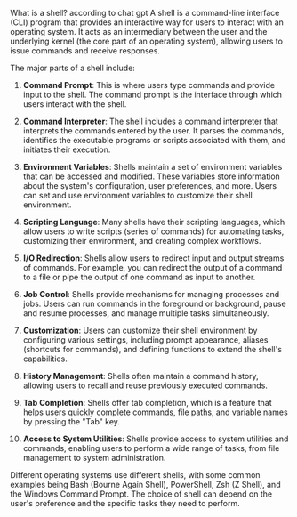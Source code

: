 What is a shell? according to chat gpt
A shell is a command-line interface (CLI) program that provides an interactive way for users to interact with an operating system. It acts as an intermediary between the user and the underlying kernel (the core part of an operating system), allowing users to issue commands and receive responses.

The major parts of a shell include:

1. **Command Prompt**: This is where users type commands and provide input to the shell. The command prompt is the interface through which users interact with the shell.

2. **Command Interpreter**: The shell includes a command interpreter that interprets the commands entered by the user. It parses the commands, identifies the executable programs or scripts associated with them, and initiates their execution.

3. **Environment Variables**: Shells maintain a set of environment variables that can be accessed and modified. These variables store information about the system's configuration, user preferences, and more. Users can set and use environment variables to customize their shell environment.

4. **Scripting Language**: Many shells have their scripting languages, which allow users to write scripts (series of commands) for automating tasks, customizing their environment, and creating complex workflows.

5. **I/O Redirection**: Shells allow users to redirect input and output streams of commands. For example, you can redirect the output of a command to a file or pipe the output of one command as input to another.

6. **Job Control**: Shells provide mechanisms for managing processes and jobs. Users can run commands in the foreground or background, pause and resume processes, and manage multiple tasks simultaneously.

7. **Customization**: Users can customize their shell environment by configuring various settings, including prompt appearance, aliases (shortcuts for commands), and defining functions to extend the shell's capabilities.

8. **History Management**: Shells often maintain a command history, allowing users to recall and reuse previously executed commands.

9. **Tab Completion**: Shells offer tab completion, which is a feature that helps users quickly complete commands, file paths, and variable names by pressing the "Tab" key.

10. **Access to System Utilities**: Shells provide access to system utilities and commands, enabling users to perform a wide range of tasks, from file management to system administration.

Different operating systems use different shells, with some common examples being Bash (Bourne Again Shell), PowerShell, Zsh (Z Shell), and the Windows Command Prompt. The choice of shell can depend on the user's preference and the specific tasks they need to perform.

